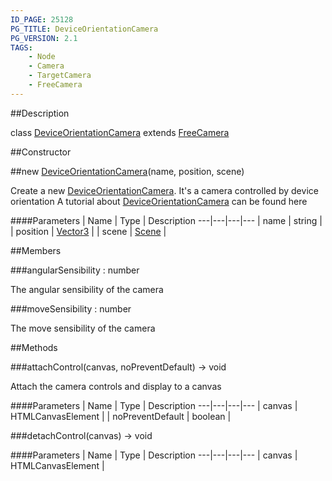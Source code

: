 ```yaml
---
ID_PAGE: 25128
PG_TITLE: DeviceOrientationCamera
PG_VERSION: 2.1
TAGS:
    - Node
    - Camera
    - TargetCamera
    - FreeCamera
---
```

##Description

class [DeviceOrientationCamera](/classes/2.2/DeviceOrientationCamera) extends [FreeCamera](/classes/2.2/FreeCamera)



##Constructor

##new [DeviceOrientationCamera](/classes/2.2/DeviceOrientationCamera)(name, position, scene)

Create a new [DeviceOrientationCamera](/classes/2.2/DeviceOrientationCamera). It's a camera controlled by device orientation
A tutorial about [DeviceOrientationCamera](/classes/2.2/DeviceOrientationCamera) can be found here

####Parameters
 | Name | Type | Description
---|---|---|---
 | name | string | 
 | position | [Vector3](/classes/2.2/Vector3) | 
 | scene | [Scene](/classes/2.2/Scene) | 

##Members

###angularSensibility : number

The angular sensibility of the camera

###moveSensibility : number

The move sensibility of the camera

##Methods

###attachControl(canvas, noPreventDefault) &rarr; void

Attach the camera controls and display to a canvas

####Parameters
 | Name | Type | Description
---|---|---|---
 | canvas | HTMLCanvasElement | 
 | noPreventDefault | boolean | 

###detachControl(canvas) &rarr; void



####Parameters
 | Name | Type | Description
---|---|---|---
 | canvas | HTMLCanvasElement | 

